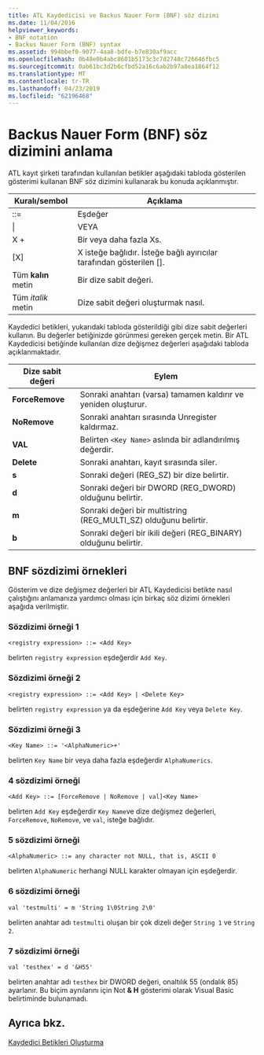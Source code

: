 ```yaml
---
title: ATL Kaydedicisi ve Backus Nauer Form (BNF) söz dizimi
ms.date: 11/04/2016
helpviewer_keywords:
- BNF notation
- Backus Nauer Form (BNF) syntax
ms.assetid: 994bbef0-9077-4aa8-bdfe-b7e830af9acc
ms.openlocfilehash: 0b48e0b4abc8601b5173c3c7d2748c726646fbc5
ms.sourcegitcommit: 0ab61bc3d2b6cfbd52a16c6ab2b97a8ea1864f12
ms.translationtype: MT
ms.contentlocale: tr-TR
ms.lasthandoff: 04/23/2019
ms.locfileid: "62196468"
---
```

# <a name="understanding-backus-nauer-form-bnf-syntax"></a>Backus Nauer Form (BNF) söz dizimini anlama

ATL kayıt şirketi tarafından kullanılan betikler aşağıdaki tabloda gösterilen gösterimi kullanan BNF söz dizimini kullanarak bu konuda açıklanmıştır.

|Kuralı/sembol|Açıklama|
|------------------------|-------------|
|::=|Eşdeğer|
|&#124;|VEYA|
|X +|Bir veya daha fazla Xs.|
|[X]|X isteğe bağlıdır. İsteğe bağlı ayırıcılar tarafından gösterilen \[].|
|Tüm **kalın** metin|Bir dize sabit değeri.|
|Tüm *italik* metin|Dize sabit değeri oluşturmak nasıl.|

Kaydedici betikleri, yukarıdaki tabloda gösterildiği gibi dize sabit değerleri kullanın. Bu değerler betiğinizde görünmesi gereken gerçek metin. Bir ATL Kaydedicisi betiğinde kullanılan dize değişmez değerleri aşağıdaki tabloda açıklanmaktadır.

|Dize sabit değeri|Eylem|
|--------------------|------------|
|**ForceRemove**|Sonraki anahtarı (varsa) tamamen kaldırır ve yeniden oluşturur.|
|**NoRemove**|Sonraki anahtarı sırasında Unregister kaldırmaz.|
|**VAL**|Belirten `<Key Name>` aslında bir adlandırılmış değerdir.|
|**Delete**|Sonraki anahtarı, kayıt sırasında siler.|
|**s**|Sonraki değeri (REG_SZ) bir dize belirtir.|
|**d**|Sonraki değeri bir DWORD (REG_DWORD) olduğunu belirtir.|
|**m**|Sonraki değeri bir multistring (REG_MULTI_SZ) olduğunu belirtir.|
|**b**|Sonraki değeri bir ikili değeri (REG_BINARY) olduğunu belirtir.|

## <a name="bnf-syntax-examples"></a>BNF sözdizimi örnekleri

Gösterim ve dize değişmez değerleri bir ATL Kaydedicisi betikte nasıl çalıştığını anlamanıza yardımcı olması için birkaç söz dizimi örnekleri aşağıda verilmiştir.

### <a name="syntax-example-1"></a>Sözdizimi örneği 1

```
<registry expression> ::= <Add Key>
```

belirten `registry expression` eşdeğerdir `Add Key`.

### <a name="syntax-example-2"></a>Sözdizimi örneği 2

```
<registry expression> ::= <Add Key> | <Delete Key>
```

belirten `registry expression` ya da eşdeğerine `Add Key` veya `Delete Key`.

### <a name="syntax-example-3"></a>Sözdizimi örneği 3

```
<Key Name> ::= '<AlphaNumeric>+'
```

belirten `Key Name` bir veya daha fazla eşdeğerdir `AlphaNumerics`.

### <a name="syntax-example-4"></a>4 sözdizimi örneği

```
<Add Key> ::= [ForceRemove | NoRemove | val]<Key Name>
```

belirten `Add Key` eşdeğerdir `Key Name`ve dize değişmez değerleri, `ForceRemove`, `NoRemove`, ve `val`, isteğe bağlıdır.

### <a name="syntax-example-5"></a>5 sözdizimi örneği

```
<AlphaNumeric> ::= any character not NULL, that is, ASCII 0
```

belirten `AlphaNumeric` herhangi NULL karakter olmayan için eşdeğerdir.

### <a name="syntax-example-6"></a>6 sözdizimi örneği

```
val 'testmulti' = m 'String 1\0String 2\0'
```

belirten anahtar adı `testmulti` oluşan bir çok dizeli değer `String 1` ve `String 2`.

### <a name="syntax-example-7"></a>7 sözdizimi örneği

```
val 'testhex' = d '&H55'
```

belirten anahtar adı `testhex` bir DWORD değeri, onaltılık 55 (ondalık 85) ayarlanır. Bu biçim aynılarını için Not **& H** gösterimi olarak Visual Basic belirtiminde bulunamadı.

## <a name="see-also"></a>Ayrıca bkz.

[Kaydedici Betikleri Oluşturma](../atl/creating-registrar-scripts.md)

